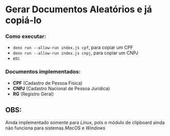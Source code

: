 # Gerar Documentos Aleatórios e já copiá-lo

### Como executar:

- `deno run --allow-run index.js cpf`, para copiar um CPF
- `deno run --allow-run index.js cnpj`, para copiar um CNPJ
- etc

### Documentos implementados:

- **CPF** (Cadastro de Pessoa Física)
- **CNPJ** (Cadastro Nacional de Pessoa Jurídica)
- **RG** (Registro Geral)

## OBS:

Ainda implementado somente para *Linux*, pois o módulo de clipboard ainda não funciona para sistemas *MacOS* e *Windows*